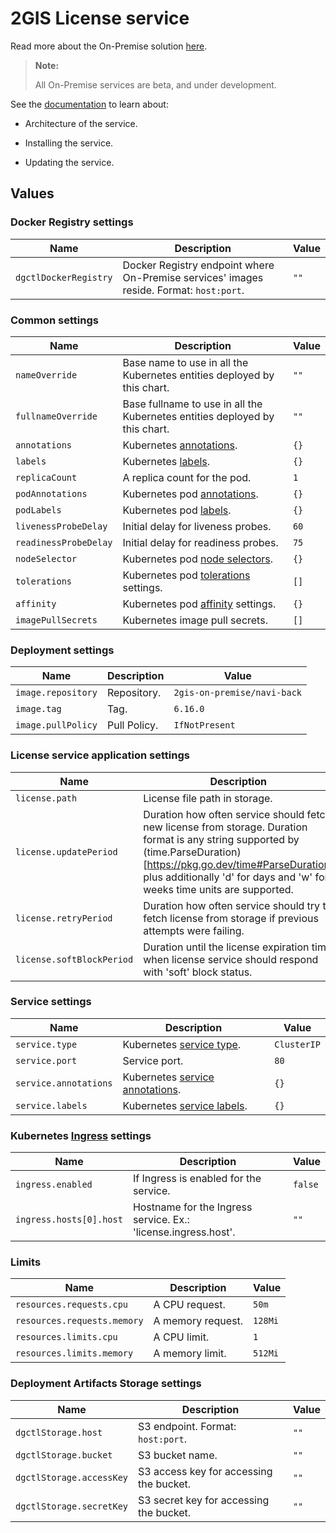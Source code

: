 # 2GIS License service

Read more about the On-Premise solution [here](https://docs.2gis.com/en/on-premise/overview).

> **Note:**
>
> All On-Premise services are beta, and under development.

<!--- FIXME: add documentation with link --->
See the [documentation](https://docs.2gis.com/en/on-premise/) to learn about:

- Architecture of the service.

- Installing the service.

- Updating the service.

## Values

### Docker Registry settings

| Name                  | Description                                                                             | Value |
| --------------------- | --------------------------------------------------------------------------------------- | ----- |
| `dgctlDockerRegistry` | Docker Registry endpoint where On-Premise services' images reside. Format: `host:port`. | `""`  |


### Common settings

| Name                  | Description                                                                                                                 | Value |
| --------------------- | --------------------------------------------------------------------------------------------------------------------------- | ----- |
| `nameOverride`        | Base name to use in all the Kubernetes entities deployed by this chart.                                                     | `""`  |
| `fullnameOverride`    | Base fullname to use in all the Kubernetes entities deployed by this chart.                                                 | `""`  |
| `annotations`         | Kubernetes [annotations](https://kubernetes.io/docs/concepts/overview/working-with-objects/annotations/).                   | `{}`  |
| `labels`              | Kubernetes [labels](https://kubernetes.io/docs/concepts/overview/working-with-objects/labels/).                             | `{}`  |
| `replicaCount`        | A replica count for the pod.                                                                                                | `1`   |
| `podAnnotations`      | Kubernetes pod [annotations](https://kubernetes.io/docs/concepts/overview/working-with-objects/annotations/).               | `{}`  |
| `podLabels`           | Kubernetes pod [labels](https://kubernetes.io/docs/concepts/overview/working-with-objects/labels/).                         | `{}`  |
| `livenessProbeDelay`  | Initial delay for liveness probes.                                                                                          | `60`  |
| `readinessProbeDelay` | Initial delay for readiness probes.                                                                                         | `75`  |
| `nodeSelector`        | Kubernetes pod [node selectors](https://kubernetes.io/docs/concepts/scheduling-eviction/assign-pod-node/#nodeselector).     | `{}`  |
| `tolerations`         | Kubernetes pod [tolerations](https://kubernetes.io/docs/concepts/scheduling-eviction/taint-and-toleration/) settings.       | `[]`  |
| `affinity`            | Kubernetes pod [affinity](https://kubernetes.io/docs/concepts/scheduling-eviction/assign-pod-node/#node-affinity) settings. | `{}`  |
| `imagePullSecrets`    | Kubernetes image pull secrets.                                                                                              | `[]`  |


### Deployment settings

| Name               | Description  | Value                       |
| ------------------ | ------------ | --------------------------- |
| `image.repository` | Repository.  | `2gis-on-premise/navi-back` |
| `image.tag`        | Tag.         | `6.16.0`                    |
| `image.pullPolicy` | Pull Policy. | `IfNotPresent`              |


### License service application settings

| Name                      | Description                                                                                                                                                                                                                                         | Value |
| ------------------------- | --------------------------------------------------------------------------------------------------------------------------------------------------------------------------------------------------------------------------------------------------- | ----- |
| `license.path`            | License file path in storage.                                                                                                                                                                                                                       | `""`  |
| `license.updatePeriod`    | Duration how often service should fetch new license from storage. Duration format is any string supported by (time.ParseDuration)[https://pkg.go.dev/time#ParseDuration] plus additionally 'd' for days and 'w' for weeks time units are supported. | `1h`  |
| `license.retryPeriod`     | Duration how often service should try to fetch license from storage if previous attempts were failing.                                                                                                                                              | `30s` |
| `license.softBlockPeriod` | Duration until the license expiration time when license service should respond with 'soft' block status.                                                                                                                                            | `2w`  |


### Service settings

| Name                  | Description                                                                                                                    | Value       |
| --------------------- | ------------------------------------------------------------------------------------------------------------------------------ | ----------- |
| `service.type`        | Kubernetes [service type](https://kubernetes.io/docs/concepts/services-networking/service/#publishing-services-service-types). | `ClusterIP` |
| `service.port`        | Service port.                                                                                                                  | `80`        |
| `service.annotations` | Kubernetes [service annotations](https://kubernetes.io/docs/concepts/overview/working-with-objects/annotations/).              | `{}`        |
| `service.labels`      | Kubernetes [service labels](https://kubernetes.io/docs/concepts/overview/working-with-objects/labels/).                        | `{}`        |


### Kubernetes [Ingress](https://kubernetes.io/docs/concepts/services-networking/ingress/) settings

| Name                    | Description                                                    | Value   |
| ----------------------- | -------------------------------------------------------------- | ------- |
| `ingress.enabled`       | If Ingress is enabled for the service.                         | `false` |
| `ingress.hosts[0].host` | Hostname for the Ingress service. Ex.: 'license.ingress.host'. | `""`    |


### Limits

| Name                        | Description       | Value   |
| --------------------------- | ----------------- | ------- |
| `resources.requests.cpu`    | A CPU request.    | `50m`   |
| `resources.requests.memory` | A memory request. | `128Mi` |
| `resources.limits.cpu`      | A CPU limit.      | `1`     |
| `resources.limits.memory`   | A memory limit.   | `512Mi` |


### Deployment Artifacts Storage settings

| Name                     | Description                             | Value |
| ------------------------ | --------------------------------------- | ----- |
| `dgctlStorage.host`      | S3 endpoint. Format: `host:port`.       | `""`  |
| `dgctlStorage.bucket`    | S3 bucket name.                         | `""`  |
| `dgctlStorage.accessKey` | S3 access key for accessing the bucket. | `""`  |
| `dgctlStorage.secretKey` | S3 secret key for accessing the bucket. | `""`  |

